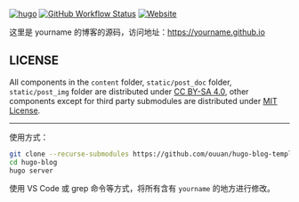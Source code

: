[![hugo](https://img.shields.io/badge/powered%20by-hugo-orange)](https://gohugo.io/)
[![GitHub Workflow Status](https://img.shields.io/github/workflow/status/yourname/hugo-blog/Deploy)](https://github.com/yourname/hugo-blog/actions)
[![Website](https://img.shields.io/website?url=https%3A%2F%2Fyourname.github.io)](https://yourname.github.io)

这里是 yourname 的博客的源码，访问地址：<https://yourname.github.io>

## LICENSE

All components in the `content` folder, `static/post_doc` folder, `static/post_img` folder are distributed under [CC BY-SA 4.0](https://creativecommons.org/licenses/by-sa/4.0/), other components except for third party submodules are distributed under [MIT License](LICENSE).

---

使用方式：

```bash
git clone --recurse-submodules https://github.com/ouuan/hugo-blog-template hugo-blog
cd hugo-blog
hugo server
```

使用 VS Code 或 grep 命令等方式，将所有含有 `yourname` 的地方进行修改。

